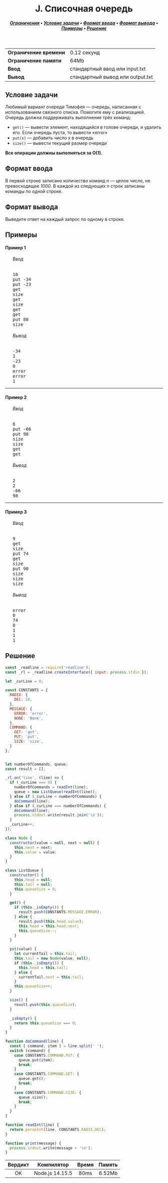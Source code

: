 <h1 align="center">J. Списочная очередь</h1>

<h5 align="center">
<a href="#limits">Ограничения</a>
•
<a href="#task">Условие задачи</a>
•
<a href="#input">Формат ввода</a>
•
<a href="#output">Формат вывода</a>
•
<a href="#examples">Примеры</a>
•
<a href="#solution">Решение</a>
</h5>

<br>

<table id="limits">
<tbody>
<tr>
<td>
<b>Ограничение времени</b>
</td>
<td>
0.12 секунд
</td>
</tr>
<tr>
<td>
<b>Ограничение памяти</b>
</td>
<td>
64Mb
</td>
</tr>
<tr>
<td>
<b>Ввод</b>
</td>
<td>
стандартный ввод или input.txt
</td>
</tr>
<tr>
<td>
<b>Вывод</b>
</td>
<td>
стандартный вывод или output.txt
</td>
</tr>
</tbody>
</table>

<h2 id="task">Условие задачи</h2>

Любимый вариант очереди Тимофея — очередь, написанная с использованием связного списка. Помогите ему с реализацией. Очередь должна поддерживать выполнение трёх команд:

<ul>
<li><code>get()</code> — вывести элемент, находящийся в голове очереди, и удалить его. Если очередь пуста, то вывести «error»</li>
<li><code>put(x)</code> — добавить число x в очередь</li>
<li><code>size()</code> — вывести текущий размер очереди</li>
</ul>

<b>Все операции должны выполняться за O(1).</b>

<h2 id="input">Формат ввода</h2>

В первой строке записано количество команд <i>n</i> — целое число, не превосходящее <i>1000</i>. В каждой из следующих <i>n</i> строк записаны команды по одной строке.

<h2 id="output">Формат вывода</h2>

Выведите ответ на каждый запрос по одному в строке.

<h2 id="examples">Примеры</h2>

<h4>Пример 1</h4>
<ul>
<h6>Ввод</h6>
<pre>
10
put -34
put -23
get
size
get
size
get
get
put 80
size
</pre>

<h6>Вывод</h6>
<pre>
-34
1
-23
0
error
error
1
</pre>
</ul>

<hr>

<h4>Пример 2</h4>
<ul>
<h6>Ввод</h6>
<pre>
6
put -66
put 98
size
size
get
get
</pre>

<h6>Вывод</h6>
<pre>
2
2
-66
98
</pre>
</ul>

<hr>

<h4>Пример 3</h4>
<ul>
<h6>Ввод</h6>
<pre>
9
get
size
put 74
get
size
put 90
size
size
size
</pre>

<h6>Вывод</h6>
<pre>
error
0
74
0
1
1
1
</pre>
</ul>

<h2 id="solution">Решение</h2>

```javascript
const _readline = require('readline');
const _rl = _readline.createInterface({ input: process.stdin });

let _curLine = 0;

const CONSTANTS = {
  RADIX: {
    DEC: 10,
  },
  MESSAGE: {
    ERROR: 'error',
    NONE: 'None',
  },
  COMMAND: {
    GET: 'get',
    PUT: 'put',
    SIZE: 'size',
  }
};


let numberOfCommands, queue;
const result = [];

_rl.on('line', (line) => {
  if (_curLine === 0) {
    numberOfCommands = readInt(line);
    queue = new ListQueue(readInt(line));
  } else if (_curLine < numberOfCommands) {
    doCommand(line);
  } else if (_curLine === numberOfCommands) {
    doCommand(line);
    process.stdout.write(result.join('\n'));
  }
  _curLine++;
});

class Node {
  constructor(value = null, next = null) {
    this.next = next;
    this.value = value;
  }
}

class ListQueue {
  constructor() {
    this.head = null;
    this.tail = null;
    this.queueSize = 0;
  }

  get() {
    if (this._isEmpty()) {
      result.push(CONSTANTS.MESSAGE.ERROR);
    } else {
      result.push(this.head.value);
      this.head = this.head.next;
      this.queueSize--;
    }
  }

  put(value) {
    let currentTail = this.tail;
    this.tail = new Node(value, null);
    if (this._isEmpty()) {
      this.head = this.tail;
    } else {
      currentTail.next = this.tail;
    }
    this.queueSize++;
  }

  size() {
    result.push(this.queueSize);
  }

  _isEmpty() {
    return this.queueSize === 0;
  }
}

function doCommand(line) {
  const [ command, item ] = line.split(' ');
  switch (command) {
    case CONSTANTS.COMMAND.PUT: {
      queue.put(item);
      break;
    }
    case CONSTANTS.COMMAND.GET: {
      queue.get();
      break;
    }
    case CONSTANTS.COMMAND.SIZE: {
      queue.size();
      break;
    }
  }
}

function readInt(line) {
  return parseInt(line, CONSTANTS.RADIX.DEC);
}

function print(message) {
  process.stdout.write(message + '\n');
}
```
<table>
  <thead>
    <tr>
      <th>Вердикт</th>
      <th>Компилятор</th>
      <th>Время</th>
      <th>Память</th>
    </tr>
  </thead>
  <tbody>
<tr align="center">
<td>OK</td>
<td>Node.js 14.15.5</td>
<td>80ms
</td>
<td>6.52Mb</td>
</tr>
  </tbody>
</table>